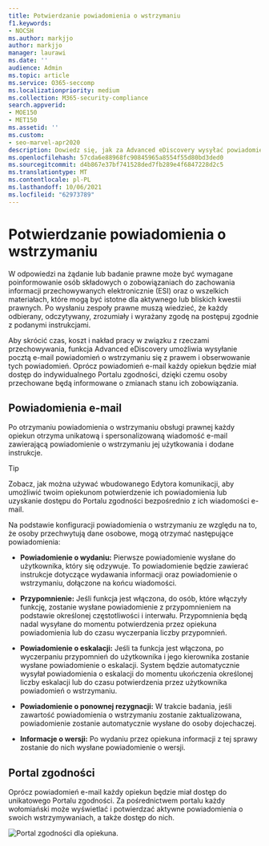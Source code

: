 ```yaml
---
title: Potwierdzanie powiadomienia o wstrzymaniu
f1.keywords:
- NOCSH
ms.author: markjjo
author: markjjo
manager: laurawi
ms.date: ''
audience: Admin
ms.topic: article
ms.service: O365-seccomp
ms.localizationpriority: medium
ms.collection: M365-security-compliance
search.appverid:
- MOE150
- MET150
ms.assetid: ''
ms.custom:
- seo-marvel-apr2020
description: Dowiedz się, jak za Advanced eDiscovery wysyłać powiadomienia o zobowiązaniach prawnych i postępować w ich związku pocztą e-mail, a także monitorować stan zobowiązań.
ms.openlocfilehash: 57cda6e88968fc90845965a8554f55d80bd3ded0
ms.sourcegitcommit: d4b867e37bf741528ded7fb289e4f6847228d2c5
ms.translationtype: MT
ms.contentlocale: pl-PL
ms.lasthandoff: 10/06/2021
ms.locfileid: "62973789"
---
```

# <a name="acknowledge-a-hold-notification"></a>Potwierdzanie powiadomienia o wstrzymaniu

W odpowiedzi na żądanie lub badanie prawne może być wymagane poinformowanie osób składowych o zobowiązaniach do zachowania informacji przechowywanych elektronicznie (ESI) oraz o wszelkich materiałach, które mogą być istotne dla aktywnego lub bliskich kwestii prawnych. Po wysłaniu zespoły prawne muszą wiedzieć, że każdy odbierany, odczytywany, zrozumiały i wyrażany zgodę na postępuj zgodnie z podanymi instrukcjami.

Aby skrócić czas, koszt i nakład pracy w związku z rzeczami przechowywania, funkcja Advanced eDiscovery umożliwia wysyłanie pocztą e-mail powiadomień o wstrzymaniu się z prawem i obserwowanie tych powiadomień. Oprócz powiadomień e-mail każdy opiekun będzie miał dostęp do indywidualnego Portalu zgodności, dzięki czemu osoby przechowane będą informowane o zmianach stanu ich zobowiązania.

## <a name="email-notifications"></a>Powiadomienia e-mail

Po otrzymaniu powiadomienia o wstrzymaniu obsługi prawnej każdy opiekun otrzyma unikatową i spersonalizowaną wiadomość e-mail zawierającą powiadomienie o wstrzymaniu jej użytkowania i dodane instrukcje. 

> [!TIP]
> Zobacz, jak można używać wbudowanego Edytora [](using-communications-editor.md) komunikacji, aby umożliwić twoim opiekunom potwierdzenie ich powiadomienia lub uzyskanie dostępu do Portalu zgodności bezpośrednio z ich wiadomości e-mail.

Na podstawie konfiguracji powiadomienia o wstrzymaniu ze względu na to, że osoby przechwytują dane osobowe, mogą otrzymać następujące powiadomienia: 

- **Powiadomienie o wydaniu:** Pierwsze powiadomienie wysłane do użytkownika, który się odzywuje. To powiadomienie będzie zawierać instrukcje dotyczące wydawania informacji oraz powiadomienie o wstrzymaniu, dołączone na końcu wiadomości.

- **Przypomnienie:** Jeśli funkcja jest włączona, do osób, które włączyły funkcję, zostanie wysłane powiadomienie z przypomnieniem na podstawie określonej częstotliwości i interwału. Przypomnienia będą nadal wysyłane do momentu potwierdzenia przez opiekuna powiadomienia lub do czasu wyczerpania liczby przypomnień.

- **Powiadomienie o eskalacji:** Jeśli ta funkcja jest włączona, po wyczerpaniu przypomnień do użytkownika i jego kierownika zostanie wysłane powiadomienie o eskalacji. System będzie automatycznie wysyłał powiadomienia o eskalacji do momentu ukończenia określonej liczby eskalacji lub do czasu potwierdzenia przez użytkownika powiadomień o wstrzymaniu.

- **Powiadomienie o ponownej rezygnacji:** W trakcie badania, jeśli zawartość powiadomienia o wstrzymaniu zostanie zaktualizowana, powiadomienie zostanie automatycznie wysłane do osoby dojechaczej.

- **Informacje o wersji:** Po wydaniu przez opiekuna informacji z tej sprawy zostanie do nich wysłane powiadomienie o wersji. 

## <a name="compliance-portal"></a>Portal zgodności

Oprócz powiadomień e-mail każdy opiekun będzie miał dostęp do unikatowego Portalu zgodności. Za pośrednictwem portalu każdy wołomiański może wyświetlać i potwierdzać aktywne powiadomienia o swoich wstrzymywaniach, a także dostęp do nich.

![Portal zgodności dla opiekuna.](../media/CustodianPortal.jpg)
